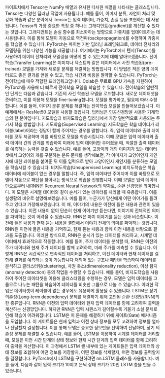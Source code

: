 파이토치에서 Tensor는 NumPy 배열과 유사한 다차원 배열을 나타내는 클래스입니다. Tensor는 다양한 딥러닝 작업에 사용됩니다. 예를 들어, 이미지 분류, 자연어 처리 및 강화 학습과 같은 분야에서 Tensor는 입력 데이터, 가중치, 손실 등을 표현하는 데 사용됩니다.
Tensor의 가장 중요한 특징 중 하나는 그래디언트(gradient)를 계산할 수 있다는 것입니다. 그래디언트는 손실 함수를 최소화하는 방향으로 가중치를 업데이트하는 데 사용됩니다. 이를 통해 모델이 자동으로 역전파(backpropagation)를 수행하여 가중치를 학습할 수 있습니다.
PyTorch는 파이썬 기반 딥러닝 프레임워크로, 데이터 전처리와 모델링을 위한 다양한 기능을 제공합니다. 여기에서는 PyTorch에서 텐서(Tensor)를 사용하여 데이터 전처리와 모델링을 어떻게 할 수 있는지에 대해 알아보겠습니다.
전이학습(Transfer Learning)은 이미지나 텍스트와 같은 데이터에서 사전 학습된(pre-trained) 모델을 가져와 새로운 문제를 해결하는 방법입니다. 이 방법은 적은 양의 데이터로도 좋은 결과를 얻을 수 있고, 학습 시간과 비용을 절약할 수 있습니다.
PyTorch는 전이학습에 매우 적합한 프레임워크입니다. Colab은 무료로 GPU 가속을 지원하여 PyTorch를 사용해 더 빠르게 전이학습 모델을 학습할 수 있습니다.
전이학습의 일반적인 단계는 다음과 같습니다.
기존의 사전 학습된 모델을 로드합니다.
새로운 데이터셋을 준비하고, 이를 이용해 모델을 fine-tuning합니다.
모델을 평가하고, 필요에 따라 수정합니다.
예를 들어, 이미지 분류 문제를 해결하는 전이학습 모델을 만들어보겠습니다. 이 예제에서는 ResNet50 모델을 사용할 것입니다.
딥러닝은 인공신경망을 사용한 기계학습의 한 분야입니다. 지도학습과 비지도학습은 딥러닝에서 가장 일반적으로 사용되는 두 가지 학습 방법입니다.
지도학습(Supervised Learning)
지도학습은 학습 데이터가 레이블(label)이라는 정답이 함께 주어지는 경우를 말합니다. 즉, 입력 데이터와 출력 데이터를 모두 제공하며 이를 바탕으로 모델을 학습시킵니다. 이때 모델은 입력 데이터와 출력 데이터 간의 관계를 학습하여 미래에 입력 데이터만 주어졌을 때, 적절한 출력 데이터를 예측하는 능력을 갖출 수 있습니다.
예를 들어, 고양이와 개의 이미지가 있는 데이터셋에서 고양이와 개를 구분하는 분류 문제를 생각해보면, 각 이미지가 고양이인지 개인지에 대한 레이블을 붙여준 뒤 이를 입력으로 받아 고양이인지 개인지를 분류하는 모델을 학습시킬 수 있습니다.
비지도학습(Unsupervised Learning)
비지도학습은 학습 데이터에 레이블이 없는 경우를 말합니다. 즉, 입력 데이터만 주어지며 이를 바탕으로 모델이 자동으로 패턴을 찾아내는 방식으로 학습을 진행합니다. 이때 모델은 입력 데이터만으로부터 내RNN은 Recurrent Neural Network의 약자로, 순환 신경망을 의미합니다. 이 모델은 시계열 데이터와 같이 순서가 있는 데이터를 처리할 때 유용합니다. 이를 실생활의 비유로 설명해보겠습니다.
예를 들어, 누군가가 당신에게 어떤 이야기를 들려주고 있다고 가정해보겠습니다. 이 때, 이야기의 내용은 이전에 들은 내용과 관련이 있을 수 있습니다. 이전 내용이 없이 단순히 현재 이야기만 듣는다면, 이야기의 전체적인 의미를 파악하는 것이 어려울 수 있습니다.
RNN은 마치 이야기를 듣는 것과 비슷합니다. 이전에 들은 내용과 현재 듣는 내용을 결합해서 이야기 전체의 의미를 파악하는 것입니다. RNN은 이전에 들은 내용을 기억하고, 현재 듣는 내용과 함께 이전 내용을 바탕으로 결과를 도출합니다. 이러한 방식으로, RNN은 순서가 있는 데이터를 처리하고, 시계열 데이터에서 효과적으로 작동합니다.
예를 들어, 주가 데이터를 분석할 때, RNN은 이전의 주가 데이터와 현재 주가 데이터를 함께 고려하여, 미래 주가를 예측할 수 있습니다. 이렇게 RNN은 시간적으로 연속적인 데이터를 처리하고, 이전 데이터와 현재 데이터를 결합해 결과를 예측하는 것이 가능합니다.재되어 있는 구조나 패턴을 학습하여 데이터를 분석하고 클러스터링(clustering), 차원 축소(dimensionality reduction), 이상 탐지(anomaly detection) 등의 작업을 수행할 수 있습니다.
예를 들어, 비지도학습을 사용하여 주어진 데이터셋을 이용해 클러스터링을 수행하는 경우, 모델은 입력 데이터를 그룹으로 나누는 패턴을 학습하여 데이터를 비슷한 그룹으로 나눌 수 있습니다. 이러한 작업은 데이터셋이 레이블이 없는 경우에도 유용하게 활용될 수 있습니다.
LSTM은 장기 의존성(Long-term dependency) 문제를 해결하기 위해 고안된 순환 신경망(RNN)의 한 종류입니다. RNN은 이전의 입력 데이터와 현재 입력 데이터를 함께 고려하여 출력을 계산하는 신경망입니다. 하지만 RNN은 입력 시퀀스가 길어질수록 기울기 소실 문제로 인해 학습이 어려워집니다.
LSTM은 이 문제를 해결하기 위해 게이트(Gate) 메커니즘을 도입합니다. 이 게이트들은 현재 입력과 이전 상태 정보를 모두 고려하여 정보를 얼마나 전달할지 결정합니다. 이를 통해 모델은 중요한 정보만을 선택하여 전달하며, 장기 의존성 문제를 해결할 수 있습니다.
예를 들어, LSTM을 이용하여 시계열 데이터를 처리할 때, 모델은 이전 시간 단계의 상태 정보와 현재 시간 단계의 입력 데이터를 함께 고려하여 출력을 계산합니다. 이 과정에서 LSTM 셀 내부에 있는 게이트들은 입력 데이터와 상태 정보를 조합하여 어떤 정보를 저장할지, 어떤 정보를 삭제할지, 어떤 정보를 출력할지를 결정합니다.
PyTorch에서 LSTM을 구현하려면 nn.LSTM 클래스를 사용합니다. 예를 들어, 다음과 같이 입력 크기가 10이고 은닉 상태 크기가 20인 LSTM 층을 만들 수 있습니다.
